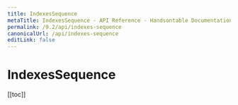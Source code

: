 ```yaml
---
title: IndexesSequence
metaTitle: IndexesSequence - API Reference - Handsontable Documentation
permalink: /9.2/api/indexes-sequence
canonicalUrl: /api/indexes-sequence
editLink: false
---
```


# IndexesSequence

[[toc]]
